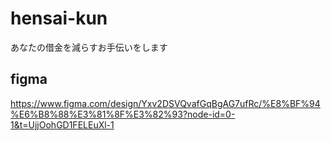 # hensai-kun
あなたの借金を減らすお手伝いをします

## figma
https://www.figma.com/design/Yxv2DSVQvafGqBgAG7ufRc/%E8%BF%94%E6%B8%88%E3%81%8F%E3%82%93?node-id=0-1&t=UjjOohGD1FELEuXl-1
